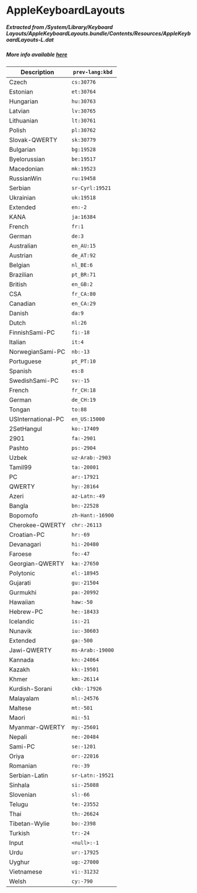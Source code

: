 # AppleKeyboardLayouts

##### Extracted from /System/Library/Keyboard Layouts/AppleKeyboardLayouts.bundle/Contents/Resources/AppleKeyboardLayouts-L.dat
##### More info available [here](https://github.com/acidanthera/OpenCorePkg/blob/master/Utilities/AppleKeyboardLayouts/AppleKeyboardLayouts.txt)

| Description | `prev-lang:kbd` |
|---|---|
| Czech | `cs:30776` |
| Estonian | `et:30764` |
| Hungarian | `hu:30763` |
| Latvian | `lv:30765` |
| Lithuanian | `lt:30761` |
| Polish | `pl:30762` |
| Slovak-QWERTY | `sk:30779` |
| Bulgarian | `bg:19528` |
| Byelorussian | `be:19517` |
| Macedonian | `mk:19523` |
| RussianWin | `ru:19458` |
| Serbian | `sr-Cyrl:19521` |
| Ukrainian | `uk:19518` |
| Extended | `en:-2` |
| KANA | `ja:16384` |
| French | `fr:1` |
| German | `de:3` |
| Australian | `en_AU:15` |
| Austrian | `de_AT:92` |
| Belgian | `nl_BE:6` |
| Brazilian | `pt_BR:71` |
| British | `en_GB:2` |
| CSA | `fr_CA:80` |
| Canadian | `en_CA:29` |
| Danish | `da:9` |
| Dutch | `nl:26` |
| FinnishSami-PC | `fi:-18` |
| Italian | `it:4` |
| NorwegianSami-PC | `nb:-13` |
| Portuguese | `pt_PT:10` |
| Spanish | `es:8` |
| SwedishSami-PC | `sv:-15` |
| French | `fr_CH:18` |
| German | `de_CH:19` |
| Tongan | `to:88` |
| USInternational-PC | `en_US:15000` |
| 2SetHangul | `ko:-17409` |
| 2901 | `fa:-2901` |
| Pashto | `ps:-2904` |
| Uzbek | `uz-Arab:-2903` |
| Tamil99 | `ta:-20001` |
| PC | `ar:-17921` |
| QWERTY | `hy:-28164` |
| Azeri | `az-Latn:-49` |
| Bangla | `bn:-22528` |
| Bopomofo | `zh-Hant:-16900` |
| Cherokee-QWERTY | `chr:-26113` |
| Croatian-PC | `hr:-69` |
| Devanagari | `hi:-20480` |
| Faroese | `fo:-47` |
| Georgian-QWERTY | `ka:-27650` |
| Polytonic | `el:-18945` |
| Gujarati | `gu:-21504` |
| Gurmukhi | `pa:-20992` |
| Hawaiian | `haw:-50` |
| Hebrew-PC | `he:-18433` |
| Icelandic | `is:-21` |
| Nunavik | `iu:-30603` |
| Extended | `ga:-500` |
| Jawi-QWERTY | `ms-Arab:-19000` |
| Kannada | `kn:-24064` |
| Kazakh | `kk:-19501` |
| Khmer | `km:-26114` |
| Kurdish-Sorani | `ckb:-17926` |
| Malayalam | `ml:-24576` |
| Maltese | `mt:-501` |
| Maori | `mi:-51` |
| Myanmar-QWERTY | `my:-25601` |
| Nepali | `ne:-20484` |
| Sami-PC | `se:-1201` |
| Oriya | `or:-22016` |
| Romanian | `ro:-39` |
| Serbian-Latin | `sr-Latn:-19521` |
| Sinhala | `si:-25088` |
| Slovenian | `sl:-66` |
| Telugu | `te:-23552` |
| Thai | `th:-26624` |
| Tibetan-Wylie | `bo:-2398` |
| Turkish | `tr:-24` |
| Input | `<null>:-1` |
| Urdu | `ur:-17925` |
| Uyghur | `ug:-27000` |
| Vietnamese | `vi:-31232` |
| Welsh | `cy:-790` |
